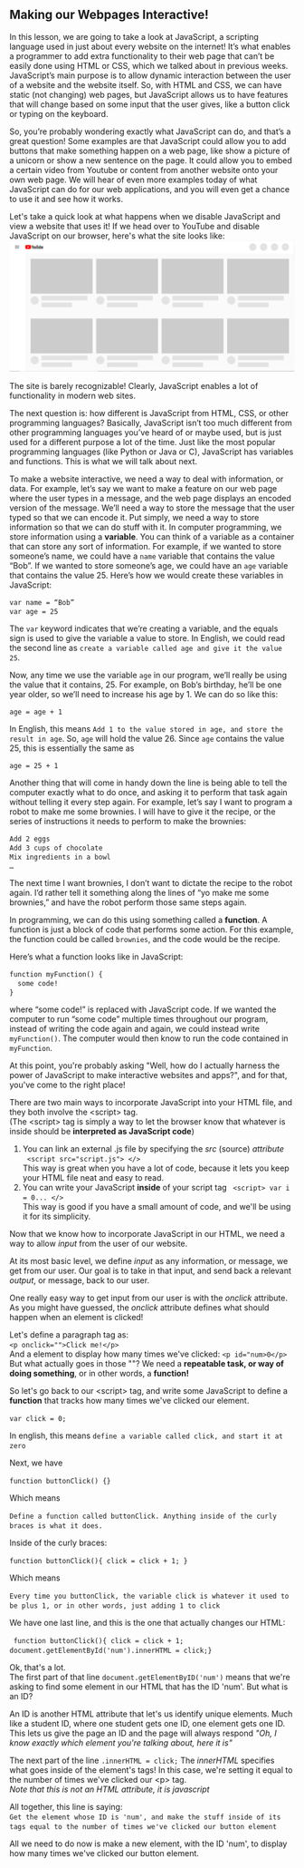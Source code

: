 ## Making our Webpages Interactive! 


In this lesson, we are going to take a look at JavaScript, a scripting language used in just about every website on the internet! It’s what enables a programmer to add extra functionality to their web page that can’t be easily done using HTML or CSS, which we talked about in previous weeks. JavaScript’s main purpose is to allow dynamic interaction between the user of a website and the website itself. So, with HTML and CSS, we can have static (not changing) web pages, but JavaScript allows us to have features that will change based on some input that the user gives, like a button click or typing on the keyboard. 

So, you’re probably wondering exactly what JavaScript can do, and that’s a great question! Some examples are that JavaScript could allow you to add buttons that make something happen on a web page, like show a picture of a unicorn or show a new sentence on the page. It could allow you to embed a certain video from Youtube or content from another website onto your own web page. We will hear of even more examples today of what JavaScript can do for our web applications, and you will even get a chance to use it and see how it works. 

Let's take a quick look at what happens when we disable JavaScript and view a website that uses it! If we head over to YouTube and disable JavaScript on our browser, here's what the site looks like:
![youtube.com with JavaScript disabled](images/youtube.png)

The site is barely recognizable! Clearly, JavaScript enables a lot of functionality in modern web sites.

The next question is: how different is JavaScript from HTML, CSS, or other programming languages? Basically, JavaScript isn’t too much different from other programming languages you’ve heard of or maybe used, but is just used for a different purpose a lot of the time. Just like the most popular programming languages (like Python or Java or C), JavaScript has variables and functions. This is what we will talk about next. 

To make a website interactive, we need a way to deal with information, or data. For example, let’s say we want to make a feature on our web page where the user types in a message, and the web page displays an encoded version of the message. We’ll need a way to store the message that the user typed so that we can encode it. Put simply, we need a way to store information so that we can do stuff with it. In computer programming, we store information using a **variable**. You can think of a variable as a container that can store any sort of information. For example, if we wanted to store someone’s name, we could have a `name` variable that contains the value “Bob”. If we wanted to store someone’s age, we could have an `age` variable that contains the value 25. Here’s how we would create these variables in JavaScript:

```
var name = “Bob”
var age = 25
```

The `var` keyword indicates that we’re creating a variable, and the equals sign is used to give the variable a value to store. In English, we could read the second line as `create a variable called age and give it the value 25`.

Now, any time we use the variable `age` in our program, we’ll really be using the value that it contains, 25. For example, on Bob’s birthday, he’ll be one year older, so we’ll need to increase his age by 1. We can do so like this:

```
age = age + 1
```

In English, this means `Add 1 to the value stored in age, and store the result in age`. So, `age` will hold the value 26. Since `age` contains the value 25, this is essentially the same as

```
age = 25 + 1
```

Another thing that will come in handy down the line is being able to tell the computer exactly what to do once, and asking it to perform that task again without telling it every step again. For example, let’s say I want to program a robot to make me some brownies. I will have to give it the recipe, or the series of instructions it needs to perform to make the brownies:

```
Add 2 eggs
Add 3 cups of chocolate
Mix ingredients in a bowl
…
```

The next time I want brownies, I don’t want to dictate the recipe to the robot again. I’d rather tell it something along the lines of “yo make me some brownies,” and have the robot perform those same steps again. 

In programming, we can do this using something called a **function**. A function is just a block of code that performs some action. For this example, the function could be called `brownies`, and the code would be the recipe. 

Here’s what a function looks like in JavaScript:

```
function myFunction() {
  some code!
}
```

where “some code!” is replaced with JavaScript code. If we wanted the computer to run “some code” multiple times throughout our program, instead of writing the code again and again, we could instead write `myFunction()`. The computer would then know to run the code contained in `myFunction`.

  
At this point, you're probably asking "Well, how do I actually harness the power of JavaScript to make interactive websites and apps?", and for that, you've come to the right place!  

There are two main ways to incorporate JavaScript into your HTML file, and they both involve the \<script> tag.  
(The \<script> tag is simply a way to let the browser know that whatever is inside should be **interpreted as JavaScript code**) 

1. You can link an external .js file by specifying the *src* (source) *attribute*  
``` <script src="script.js"> </>```  
This way is great when you have a lot of code, because it lets you keep your HTML file neat and easy to read. 
2. You can write your JavaScript **inside** of your script tag
``` <script> var i = 0... </>```  
This way is good if you have a small amount of code, and we'll be using it for its simplicity. 

Now that we know how to incorporate JavaScript in our HTML, we need a way to allow *input* from the user of our website.  
  
At its most basic level, we define *input* as any information, or message,  we get from our user. Our goal is to take in that input, and send back a relevant *output*, or message, back to our user.  

One really easy way to get input from our user is with the *onclick* attribute. As you might have guessed, the *onclick* attribute defines what should happen when an element is clicked!  

Let's define a paragraph tag as:  
```<p onclick="">Click me!</p>```  
And a element to display how many times we've clicked:
```<p id="num>0</p>```
But what actually goes in those ""? We need a **repeatable task, or way of doing something**, or in other words, a **function!**  

So let's go back to our \<script> tag, and write some JavaScript to define a **function** that tracks how many times we've clicked our element. 


```var click = 0;```

In english, this means 
```define a variable called click, and start it at zero```  

Next, we have

```function buttonClick() {}```

Which means 

```Define a function called buttonClick. Anything inside of the curly braces is what it does.```

Inside of the curly braces:  
 
```function buttonClick(){ click = click + 1; }```

Which means  

```Every time you buttonClick, the variable click is whatever it used to be plus 1, or in other words, just adding 1 to click```  

We have one last line, and this is the one that actually changes our HTML:  

``` function buttonClick(){ click = click + 1;    document.getElementById('num').innerHTML = click;}```

Ok, that's a lot.  
The first part of that line `document.getElementByID('num')` means that we're asking to find some element in our HTML that has the ID 'num'. But what is an ID?  

An ID is another HTML attribute that let's us identify unique elements. Much like a student ID, where one student gets one ID, one element gets one ID.  
This lets us give the page an ID and the page will always respond *"Oh, I know exactly which element you're talking about, here it is"*  

The next part of the line `.innerHTML = click;` 
The *innerHTML* specifies what goes inside of the element's tags! In this case, we're setting it equal to the number of times we've clicked our \<p> tag.  
*Note that this is not an HTML attribute, it is javascript*  

All together, this line is saying:  
`Get the element whose ID is 'num', and make the stuff inside of its tags equal to the number of times we've clicked our button element`

All we need to do now is make a new element, with the ID 'num', to display how many times we've clicked our button element. 

